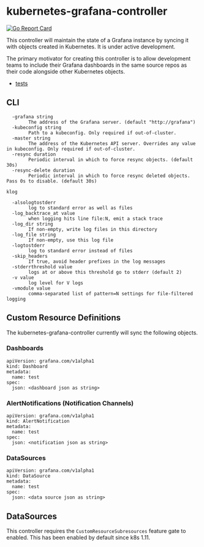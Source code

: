 # kubernetes-grafana-controller

[![Go Report Card](https://goreportcard.com/badge/github.com/number101010/kubernetes-grafana-controller)](https://goreportcard.com/report/github.com/number101010/kubernetes-grafana-controller)

This controller will maintain the state of a Grafana instance by syncing it with objects created in Kubernetes.  It is under active development.

The primary motivator for creating this controller is to allow development teams to include their Grafana dashboards in the same source repos as their code alongside other Kubernetes objects.

- [tests](test/readme.md)

## CLI

```
  -grafana string
    	The address of the Grafana server. (default "http://grafana")
  -kubeconfig string
    	Path to a kubeconfig. Only required if out-of-cluster.
  -master string
    	The address of the Kubernetes API server. Overrides any value in kubeconfig. Only required if out-of-cluster.
  -resync duration
    	Periodic interval in which to force resync objects. (default 30s)
  -resync-delete duration
    	Periodic interval in which to force resync deleted objects.  Pass 0s to disable. (default 30s)

klog

  -alsologtostderr
    	log to standard error as well as files
  -log_backtrace_at value
    	when logging hits line file:N, emit a stack trace
  -log_dir string
    	If non-empty, write log files in this directory
  -log_file string
    	If non-empty, use this log file
  -logtostderr
    	log to standard error instead of files
  -skip_headers
    	If true, avoid header prefixes in the log messages
  -stderrthreshold value
    	logs at or above this threshold go to stderr (default 2)
  -v value
    	log level for V logs
  -vmodule value
    	comma-separated list of pattern=N settings for file-filtered logging
```

## Custom Resource Definitions

The kubernetes-grafana-controller currently will sync the following objects.

### Dashboards

```
apiVersion: grafana.com/v1alpha1
kind: Dashboard
metadata:
  name: test
spec:
  json: <dashboard json as string>
```

### AlertNotifications (Notification Channels)

```
apiVersion: grafana.com/v1alpha1
kind: AlertNotification
metadata:
  name: test
spec:
  json: <notification json as string>
```

### DataSources

```
apiVersion: grafana.com/v1alpha1
kind: DataSource
metadata:
  name: test
spec:
  json: <data source json as string>
```

## DataSources

This controller requires the `CustomResourceSubresources` feature gate to enabled.  This has been enabled by default since k8s 1.11.